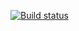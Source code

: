 [![Build status](https://ci.appveyor.com/api/projects/status/mk4qm6xg12bqbi0q/branch/main?svg=true)](https://ci.appveyor.com/project/DmitryGudov/api-ci/branch/main)
